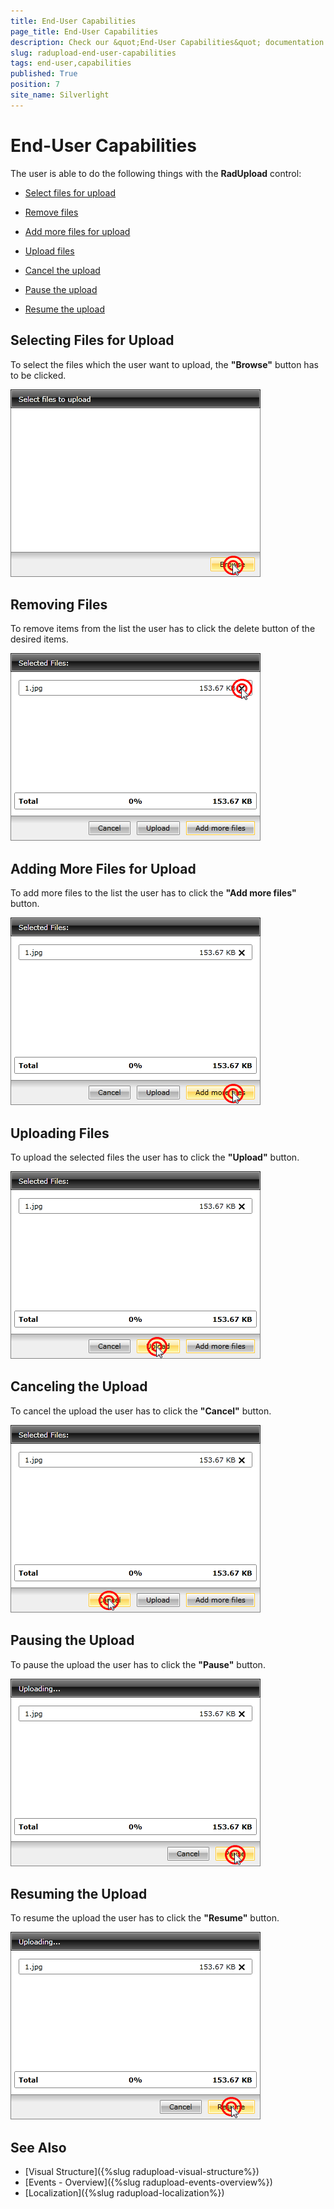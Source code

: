 ```yaml
---
title: End-User Capabilities
page_title: End-User Capabilities
description: Check our &quot;End-User Capabilities&quot; documentation article for the RadUpload {{ site.framework_name }} control.
slug: radupload-end-user-capabilities
tags: end-user,capabilities
published: True
position: 7
site_name: Silverlight
---
```


# End-User Capabilities

The user is able to do the following things with the __RadUpload__ control:

* [Select files for upload](#Selecting_Files_for_Upload)

* [Remove files](#Removing_Files)

* [Add more files for upload](#Adding_More_Files_for_Upload)

* [Upload files](#Uploading_Files)

* [Cancel the upload](#Canceling_the_Upload)

* [Pause the upload](#Pausing_the_Upload)

* [Resume the upload](#Resuming_the_Upload)

## Selecting Files for Upload

To select the files which the user want to upload, the __"Browse"__ button has to be clicked.

![WPF RadUpload Browse Button Click](images/RadUpload_End_User_Capabilities_01.png)

## Removing Files

To remove items from the list the user has to click the delete button of the desired items.

![WPF RadUpload Delete Button Click](images/RadUpload_End_User_Capabilities_01a.png)

## Adding More Files for Upload

To add more files to the list the user has to click the __"Add more files"__ button.

![WPF RadUpload Adding More Files Button Click](images/RadUpload_End_User_Capabilities_02.png)

## Uploading Files

To upload the selected files the user has to click the __"Upload"__ button.

![WPF RadUpload Upload Button Click](images/RadUpload_End_User_Capabilities_03.png)

## Canceling the Upload

To cancel the upload the user has to click the __"Cancel"__ button.

![WPF RadUpload Cancel Button Click](images/RadUpload_End_User_Capabilities_04.png)

## Pausing the Upload

To pause the upload the user has to click the __"Pause"__ button.

![WPF RadUpload Pause Button Click](images/RadUpload_End_User_Capabilities_05.png)

## Resuming the Upload

To resume the upload the user has to click the __"Resume"__ button.

![WPF RadUpload Resume Button Click](images/RadUpload_End_User_Capabilities_06.png)

## See Also
 * [Visual Structure]({%slug radupload-visual-structure%})
 * [Events - Overview]({%slug radupload-events-overview%})
 * [Localization]({%slug radupload-localization%})

